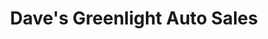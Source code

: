 ---
title: "Dave's Greenlight Auto Sales"
url: /greenville/daves-greenlight-auto-sales/
shop: car
---